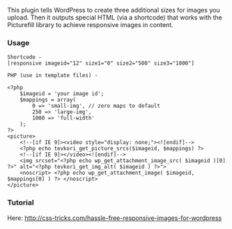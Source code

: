 This plugin tells WordPress to create three additional sizes for images you upload. Then it outputs special HTML (via a shortcode) that works with the Picturefill library to achieve responsive images in content.

### Usage

	Shortcode -
    [responsive imageid="12" size1="0" size2="500" size3="1000"]

    PHP (use in template files) -

    <?php
		$imageid = 'your image id';
		$mappings = array(
            0 => 'small-img', // zero maps to default
            250 => 'large-img',
            1000 => 'full-width'
        );
	?>
	<picture>
        <!--[if IE 9]><video style="display: none;"><![endif]-->
        <?php echo tevkori_get_picture_srcs($imageid, $mappings) ?>
        <!--[if IE 9]></video><![endif]-->
        <img srcset="<?php echo wp_get_attachment_image_src( $imageid )[0] ?>" alt="<?php tevkori_get_img_alt( $imageid ) ?>">
        <noscript> <?php echo wp_get_attachment_image( $imageid, $mappings[0] ) ?> </noscript>
    </picture>

### Tutorial

Here: http://css-tricks.com/hassle-free-responsive-images-for-wordpress
